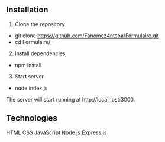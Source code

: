 ## Installation
1. Clone the repository 
- git clone https://github.com/Fanomez4ntsoa/Formulaire.git
- cd Formulaire/

2. Install dependencies
- npm install

3. Start server
- node index.js

The server will start running at http://localhost:3000.

## Technologies
HTML
CSS
JavaScript
Node.js
Express.js